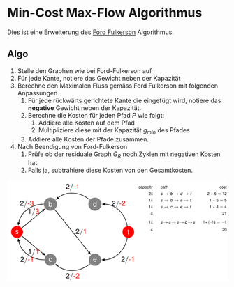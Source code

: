 # Min-Cost Max-Flow Algorithmus

Dies ist eine Erweiterung des [Ford Fulkerson](./FordFulkerson) Algorithmus.

## Algo

1. Stelle den Graphen wie bei Ford-Fulkerson auf
2. Für jede Kante, notiere das Gewicht neben der Kapazität
3. Berechne den Maximalen Fluss gemäss Ford Fulkerson mit folgenden Anpassungen
   1. Für jede rückwärts gerichtete Kante die eingefügt wird, notiere das __negative__ Gewicht neben der Kapazität.
   2. Berechne die Kosten für jeden Pfad $P$ wie folgt:
      1. Addiere alle Kosten auf dem Pfad
      2. Multipliziere diese mit der Kapazität $g_{min}$ des Pfades
   3. Addiere alle Kosten der Pfade zusammen.
4. Nach Beendigung von Ford-Fulkerson
   1. Prüfe ob der residuale Graph $G_{R}$ noch Zyklen mit negativen Kosten hat.
   2. Falls ja, subtrahiere diese Kosten von den Gesamtkosten.

![MinCost MaxFlow](images/mincost_maxflow.png)